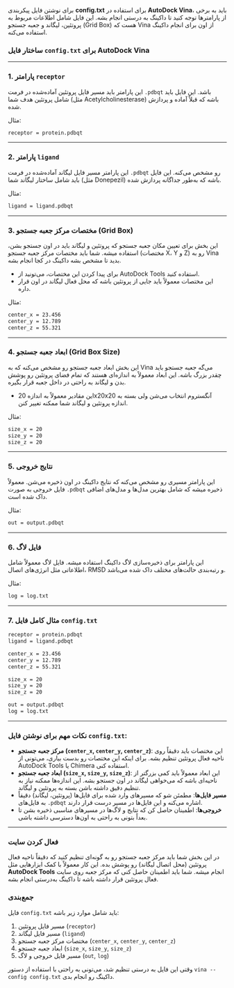 برای نوشتن فایل پیکربندی **config.txt** برای استفاده در **AutoDock Vina**، باید به برخی از پارامترها توجه کنید تا داکینگ به درستی انجام بشه. این فایل شامل اطلاعات مربوط به پروتئین، لیگاند و جعبه جستجو (Grid Box) هست که Vina از اون برای انجام داکینگ استفاده می‌کنه.

### ساختار فایل `config.txt` برای AutoDock Vina

---

### 1. **پارامتر `receptor`**

این پارامتر باید مسیر فایل پروتئین آماده‌شده در فرمت `.pdbqt` باشد. این فایل باید شامل پروتئین هدف شما (مثل Acetylcholinesterase) باشه که قبلاً آماده و پردازش شده.

مثال:

```txt
receptor = protein.pdbqt
```

---

### 2. **پارامتر `ligand`**

این پارامتر مسیر فایل لیگاند آماده‌شده در فرمت `.pdbqt` رو مشخص می‌کنه. این فایل باید شامل ساختار لیگاند شما (مثل Donepezil) باشه که به‌طور جداگانه پردازش شده.

مثال:

```txt
ligand = ligand.pdbqt
```

---

### 3. **مختصات مرکز جعبه جستجو (Grid Box)**

این بخش برای تعیین مکان جعبه جستجو که پروتئین و لیگاند باید در اون جستجو بشن، استفاده میشه. شما باید مختصات مرکز جعبه جستجو (مختصات X، Y و Z) رو به Vina بدید تا مشخص بشه داکینگ در کجا انجام بشه.

* برای پیدا کردن این مختصات، می‌تونید از AutoDock Tools استفاده کنید.
* این مختصات معمولاً باید جایی از پروتئین باشه که محل فعال لیگاند در اون قرار داره.

مثال:

```txt
center_x = 23.456
center_y = 12.789
center_z = 55.321
```

---

### 4. **ابعاد جعبه جستجو (Grid Box Size)**

این بخش ابعاد جعبه جستجو رو مشخص می‌کنه که به Vina می‌گه جعبه جستجو باید چقدر بزرگ باشه. این ابعاد معمولاً به اندازه‌ای هستند که تمام فضای پروتئین رو پوشش بدن و لیگاند به راحتی در داخل جعبه قرار بگیره.

* این مقادیر معمولاً به اندازه 20x20x20 آنگستروم انتخاب می‌شن ولی بسته به اندازه پروتئین و لیگاند شما ممکنه تغییر کنن.

مثال:

```txt
size_x = 20
size_y = 20
size_z = 20
```

---

### 5. **نتایج خروجی**

این پارامتر مسیری رو مشخص می‌کنه که نتایج داکینگ در اون ذخیره می‌شن. معمولاً فایل خروجی به صورت `.pdbqt` ذخیره میشه که شامل بهترین مدل‌ها و مدل‌های اضافی داک شده است.

مثال:

```txt
out = output.pdbqt
```

---

### 6. **فایل لاگ**

این پارامتر برای ذخیره‌سازی لاگ داکینگ استفاده میشه. فایل لاگ معمولاً شامل اطلاعاتی مثل انرژی‌های اتصال، RMSD و رتبه‌بندی حالت‌های مختلف داک شده می‌باشد.

مثال:

```txt
log = log.txt
```

---

### 7. **مثال کامل فایل `config.txt`**

```txt
receptor = protein.pdbqt
ligand = ligand.pdbqt

center_x = 23.456
center_y = 12.789
center_z = 55.321

size_x = 20
size_y = 20
size_z = 20

out = output.pdbqt
log = log.txt
```

---

### **نکات مهم برای نوشتن فایل `config.txt`:**

* **مرکز جعبه جستجو (`center_x`, `center_y`, `center_z`)**: این مختصات باید دقیقاً روی ناحیه فعال پروتئین تنظیم بشه. برای اینکه این مختصات رو بدست بیاری، می‌تونی از AutoDock Tools یا Chimera استفاده کنی.
* **ابعاد جعبه جستجو (`size_x`, `size_y`, `size_z`)**: این ابعاد معمولاً باید کمی بزرگتر از ناحیه‌ای باشه که می‌خواهی لیگاند در اون جستجو بشه. این اندازه‌ها ممکنه نیاز به تنظیم دقیق داشته باشن بسته به پروتئین و لیگاند.
* **مسیر فایل‌ها**: مطمئن شو که مسیرهای وارد شده برای فایل‌ها (پروتئین، لیگاند) دقیقاً به فایل‌های `.pdbqt` اشاره می‌کنه و این فایل‌ها در مسیر درست قرار دارند.
* **خروجی‌ها**: اطمینان حاصل کن که نتایج و لاگ‌ها در مسیرهای مناسبی ذخیره بشن تا بعداً بتونی به راحتی به اون‌ها دسترسی داشته باشی.

---

### **فعال کردن سایت**

در این بخش شما باید مرکز جعبه جستجو رو به گونه‌ای تنظیم کنید که دقیقاً ناحیه فعال پروتئین (محل اتصال لیگاند) رو پوشش بده. این کار معمولاً با کمک ابزارهایی مثل **AutoDock Tools** انجام میشه. شما باید اطمینان حاصل کنی که مرکز جعبه روی سایت فعال پروتئین قرار داشته باشه تا داکینگ به‌درستی انجام بشه.

### **جمع‌بندی**

فایل `config.txt` باید شامل موارد زیر باشه:

1. مسیر فایل پروتئین (`receptor`)
2. مسیر فایل لیگاند (`ligand`)
3. مختصات مرکز جعبه جستجو (`center_x`, `center_y`, `center_z`)
4. ابعاد جعبه جستجو (`size_x`, `size_y`, `size_z`)
5. مسیر فایل خروجی و لاگ (`out`, `log`)

وقتی این فایل به درستی تنظیم شد، می‌تونی به راحتی با استفاده از دستور `vina --config config.txt` داکینگ رو انجام بدی.

